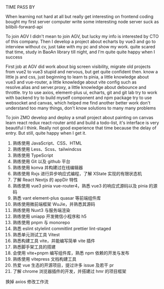 TIME PASS BY

When learning
not hard at all
but really get interesting on frontend coding
bought my first server computer
write some interesting node server suck as
bilibili-forward-api

To join AGV
I didn't mean to join AGV, but lucky my info is interested by CTO of this company.
Then I develop a project about echarts by vue3 and go to interview without cv, just take with my pc and show my work.
quite scared that time, study in BaoAn library till night, and I'm quite quite happy when I success

First job at AGV
did work about big screen visibility, migrate old projects from vue2 to vue3
stupid and nervous, but get quite confident then.
know a little js and css,
just beginning to learn ts pinia, a little knowledge about vue3 and vue-router, a little knowledge about vite config such as resolve.alias and server.proxy, a little knowledge about debounce and throttle.
try to use axios, element-plus ui, echarts, git and git lab
try to work with backend
try to build myself component and npm package
try to use websocket and canvas, which helped me find another better work
don't understand too many things, don't know solutions to many many problems

To join ZMO
develop and deploy a small project about painting on canvas
learn react redux react-router antd and build a todo-list, it's interface is very beautiful I think.
Really not good experience that time because the delay of entry.
But still, quite happy when I get it.

1. 熟练使用 JavaScript、CSS、HTML
2. 熟练使用 Less、Scss、tailwindcss
3. 熟练使用 TypeScript
4. 熟练使用 Git 以及 github 平台
5. 熟练使用 konva 并构建过在线编辑器
6. 熟练使用 Rxjs 进行异步响应式编程，了解 XState 实现的有限状态机
7. 了解 React Nextjs 的 appDir 特性
8. 熟练使用 vue3 pinia vue-router4，熟悉 vue3 的响应式源码以及 pinia 的源码
9. 熟悉 vant element-plus quasar 等前端组件库
10. 熟练使用微前端框架 WuJie，并熟悉其源码
11. 熟练使用 Nuxt3 与服务端渲染
12. 熟练使用 uniapp 开发微信小程序和 h5
13. 熟练使用 pnpm 与 monorepo
14. 熟悉 eslint stylelint commitlint prettier lint-staged
15. 熟悉单元测试工具 Vitest
16. 熟悉构建工具 vite，并能编写简单 vite 插件
17. 熟悉脚手架工具的搭建
18. 会使用 vite+pnpm 编写组件库，熟悉 npm 依赖的开发与发布
19. 熟练使用 vitepress 文档构建工具
20. 热爱 vue 生态的开源项目，提过许多 issue 及若干 pr
21. 了解 chrome 浏览器插件的开发，并搭建过 hmr 的项目框架

换掉 axios
修改工作流
